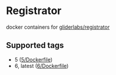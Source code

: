 # Registrator

docker containers for [gliderlabs/registrator](https://github.com/gliderlabs/registrator)

## Supported tags

- 5 ([5/Dockerfile](5/Dockerfile))
- 6, latest ([6/Dockerfile](6/Dockerfile))
